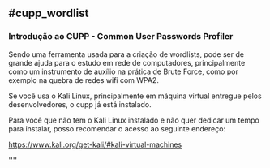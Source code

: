 <h2> #cupp_wordlist</h2>

<h3>Introdução ao CUPP - Common User Passwords Profiler</h3>

Sendo uma ferramenta usada para a criação de wordlists, pode ser de grande ajuda para o estudo em rede de computadores, principalmente como um instrumento de auxílio na prática de Brute Force, como por exemplo na quebra de redes wifi com WPA2.

Se você usa o Kali Linux, principalmente em máquina virtual entregue pelos desenvolvedores, o cupp já está instalado.

Para você que não tem o Kali Linux instalado e não quer dedicar um tempo para instalar, posso recomendar o acesso ao seguinte endereço:

https://www.kali.org/get-kali/#kali-virtual-machines

''''





